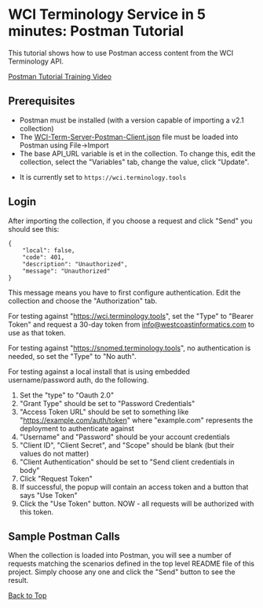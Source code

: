 WCI Terminology Service in 5 minutes: Postman Tutorial
======================================================

This tutorial shows how to use Postman access content from the WCI Terminology API.

[Postman Tutorial Training Video](https://youtube.com/tbd)

Prerequisites
-------------
* Postman must be installed (with a version capable of importing a v2.1 collection)
* The [WCI-Term-Server-Postman-Client.json](WCI-Term-Server-Postman-Client.json) file must be loaded into Postman using File->Import
* The base API_URL variable is et in the collection.  To change this, edit the collection, select the "Variables" tab, change the value, click "Update".
 - It is currently set to `https://wci.terminology.tools`

Login
-----
After importing the collection, if you choose a request and click "Send" you should see this: 

```
{
    "local": false,
    "code": 401,
    "description": "Unauthorized",
    "message": "Unauthorized"
}
```

This message means you have to first configure authentication.  Edit the collection and choose
the "Authorization" tab.

For testing against "https://wci.terminology.tools", set the "Type" to "Bearer Token"
and request a 30-day token from info@westcoastinformatics.com to use as that token.

For testing against "https://snomed.terminology.tools", no authentication is needed, so set the
"Type" to "No auth".

For testing against a local install that is using embedded username/password auth, do the following.

1. Set the "type" to "Oauth 2.0"
2. "Grant Type" should be set to "Password Credentials"
3. "Access Token URL" should be set to something like "https://example.com/auth/token"
   where "example.com" represents the deployment to authenticate against
4. "Username" and "Password" should be your account credentials
5. "Client ID", "Client Secret", and "Scope" should be blank (but their values do not matter)
6. "Client Authentication" should be set to "Send client credentials in body"
7. Click "Request Token"
8. If successful, the popup will contain an access token and a button that says "Use Token"
9. Click the "Use Token" button.  NOW - all requests will be authorized with this token.


Sample Postman Calls
-----------------
When the collection is loaded into Postman, you will see a number
of requests matching the scenarios defined in the top level README 
file of this project.  Simply choose any one and click the "Send" 
button to see the result.

[Back to Top](#wci-terminology-service-in-5-minutes-postman-tutorial)
